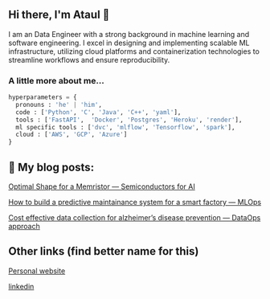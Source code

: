 ## Hi there, I'm Ataul 👋


I am an Data Engineer with a strong background in machine learning and software engineering. I excel in designing and implementing scalable ML infrastructure, utilizing cloud platforms and containerization technologies to streamline workflows and ensure reproducibility.

### A little more about me...  

```python
hyperparameters = {
  pronouns : 'he' | 'him',
  code : ['Python', 'C', 'Java', 'C++', 'yaml'],
  tools : ['FastAPI',  'Docker', 'Postgres', 'Heroku', 'render'],
  ml specific tools : ['dvc', 'mlflow', 'Tensorflow', 'spark'],
  cloud : ['AWS', 'GCP', 'Azure']
}
```

## 📕 My blog posts:

[Optimal Shape for a Memristor — Semiconductors for AI](https://medium.com/@ataul.akbar/optimal-shape-for-a-memristor-semiconductors-for-ai-13a2a6825b85)

[How to build a predictive maintainance system for a smart factory — MLOps](https://medium.com/@ataul.akbar/how-to-build-a-predictive-maintainance-system-for-a-smart-factory-mlops-2b251434d7c3)

[Cost effective data collection for alzheimer’s disease prevention — DataOps approach](https://medium.com/@ataul.akbar/cost-effective-data-collection-for-alzheimers-disease-prevention-dataops-approach-7f9384f85d5)

## Other links (find better name for this)
[Personal website](https://ataulakbar.wixsite.com/dweb)

[linkedin](https://www.linkedin.com/in/ataul-akbar-356993169/)
<!--
**ataul-ui/ataul-ui** is a ✨ _special_ ✨ repository because its `README.md` (this file) appears on your GitHub profile.

Here are some ideas to get you started:

- 🔭 I’m currently working on ...
- 🌱 I’m currently learning ...
- 👯 I’m looking to collaborate on ...
- 🤔 I’m looking for help with ...
- 💬 Ask me about ...
- 📫 How to reach me: ...
- 😄 Pronouns: ...
- ⚡ Fun fact: ...
-->
